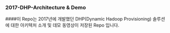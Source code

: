 ### 2017-DHP-Architecture & Demo   
####이 Repo는 2017년에 개발했던 DHP(Dynamic Hadoop Provisioning) 솔루션에 대한 아키텍처 소개 및 데모 동영상이 저장된 Repo 입니다.
